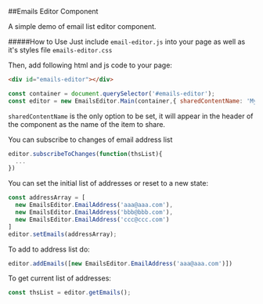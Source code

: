 ##Emails Editor Component

A simple demo of email list editor component.

#####How to Use
Just include `email-editor.js` into your page as well as it's styles file `emails-editor.css`

Then, add following html and js code to your page:

```html
<div id="emails-editor"></div>
```
```javascript
const container = document.querySelector('#emails-editor');
const editor = new EmailsEditor.Main(container,{ sharedContentName: 'My Board ABC'});
```
`sharedContentName` is the only option to be set, it will appear in the header of the component as the name of the item to share.

You can subscribe to changes of email address list

```javascript
editor.subscribeToChanges(function(thsList){
  ...
})
```

You can set the initial list of addresses or reset to a new state:
```javascript
const addressArray = [
  new EmailsEditor.EmailAddress('aaa@aaa.com'),
  new EmailsEditor.EmailAddress('bbb@bbb.com'),
  new EmailsEditor.EmailAddress('ccc@ccc.com')
]
editor.setEmails(addressArray);
```

To add to address list do:
```javascript
editor.addEmails([new EmailsEditor.EmailAddress('aaa@aaa.com')])
```

To get current list of addresses:
```javascript
const thsList = editor.getEmails();
```
